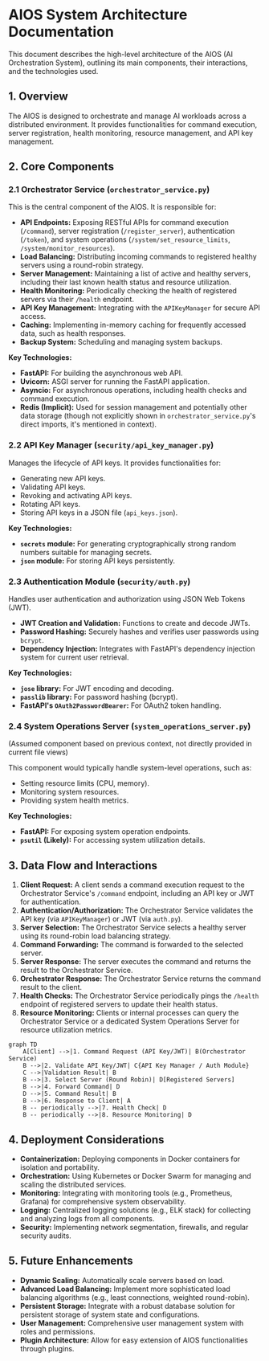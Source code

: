 # AIOS System Architecture Documentation

This document describes the high-level architecture of the AIOS (AI Orchestration System), outlining its main components, their interactions, and the technologies used.

## 1. Overview

The AIOS is designed to orchestrate and manage AI workloads across a distributed environment. It provides functionalities for command execution, server registration, health monitoring, resource management, and API key management.

## 2. Core Components

### 2.1 Orchestrator Service (`orchestrator_service.py`)

This is the central component of the AIOS. It is responsible for:

*   **API Endpoints:** Exposing RESTful APIs for command execution (`/command`), server registration (`/register_server`), authentication (`/token`), and system operations (`/system/set_resource_limits`, `/system/monitor_resources`).
*   **Load Balancing:** Distributing incoming commands to registered healthy servers using a round-robin strategy.
*   **Server Management:** Maintaining a list of active and healthy servers, including their last known health status and resource utilization.
*   **Health Monitoring:** Periodically checking the health of registered servers via their `/health` endpoint.
*   **API Key Management:** Integrating with the `APIKeyManager` for secure API access.
*   **Caching:** Implementing in-memory caching for frequently accessed data, such as health responses.
*   **Backup System:** Scheduling and managing system backups.

**Key Technologies:**
*   **FastAPI:** For building the asynchronous web API.
*   **Uvicorn:** ASGI server for running the FastAPI application.
*   **Asyncio:** For asynchronous operations, including health checks and command execution.
*   **Redis (Implicit):** Used for session management and potentially other data storage (though not explicitly shown in `orchestrator_service.py`'s direct imports, it's mentioned in context).

### 2.2 API Key Manager (`security/api_key_manager.py`)

Manages the lifecycle of API keys. It provides functionalities for:

*   Generating new API keys.
*   Validating API keys.
*   Revoking and activating API keys.
*   Rotating API keys.
*   Storing API keys in a JSON file (`api_keys.json`).

**Key Technologies:**
*   **`secrets` module:** For generating cryptographically strong random numbers suitable for managing secrets.
*   **`json` module:** For storing API keys persistently.

### 2.3 Authentication Module (`security/auth.py`)

Handles user authentication and authorization using JSON Web Tokens (JWT).

*   **JWT Creation and Validation:** Functions to create and decode JWTs.
*   **Password Hashing:** Securely hashes and verifies user passwords using `bcrypt`.
*   **Dependency Injection:** Integrates with FastAPI's dependency injection system for current user retrieval.

**Key Technologies:**
*   **`jose` library:** For JWT encoding and decoding.
*   **`passlib` library:** For password hashing (bcrypt).
*   **FastAPI's `OAuth2PasswordBearer`:** For OAuth2 token handling.

### 2.4 System Operations Server (`system_operations_server.py`)

(Assumed component based on previous context, not directly provided in current file views)

This component would typically handle system-level operations, such as:

*   Setting resource limits (CPU, memory).
*   Monitoring system resources.
*   Providing system health metrics.

**Key Technologies:**
*   **FastAPI:** For exposing system operation endpoints.
*   **`psutil` (Likely):** For accessing system utilization details.

## 3. Data Flow and Interactions

1.  **Client Request:** A client sends a command execution request to the Orchestrator Service's `/command` endpoint, including an API key or JWT for authentication.
2.  **Authentication/Authorization:** The Orchestrator Service validates the API key (via `APIKeyManager`) or JWT (via `auth.py`).
3.  **Server Selection:** The Orchestrator Service selects a healthy server using its round-robin load balancing strategy.
4.  **Command Forwarding:** The command is forwarded to the selected server.
5.  **Server Response:** The server executes the command and returns the result to the Orchestrator Service.
6.  **Orchestrator Response:** The Orchestrator Service returns the command result to the client.
7.  **Health Checks:** The Orchestrator Service periodically pings the `/health` endpoint of registered servers to update their health status.
8.  **Resource Monitoring:** Clients or internal processes can query the Orchestrator Service or a dedicated System Operations Server for resource utilization metrics.

```mermaid
graph TD
    A[Client] -->|1. Command Request (API Key/JWT)| B(Orchestrator Service)
    B -->|2. Validate API Key/JWT| C{API Key Manager / Auth Module}
    C -->|Validation Result| B
    B -->|3. Select Server (Round Robin)| D[Registered Servers]
    B -->|4. Forward Command| D
    D -->|5. Command Result| B
    B -->|6. Response to Client| A
    B -- periodically -->|7. Health Check| D
    B -- periodically -->|8. Resource Monitoring| D
```

## 4. Deployment Considerations

*   **Containerization:** Deploying components in Docker containers for isolation and portability.
*   **Orchestration:** Using Kubernetes or Docker Swarm for managing and scaling the distributed services.
*   **Monitoring:** Integrating with monitoring tools (e.g., Prometheus, Grafana) for comprehensive system observability.
*   **Logging:** Centralized logging solutions (e.g., ELK stack) for collecting and analyzing logs from all components.
*   **Security:** Implementing network segmentation, firewalls, and regular security audits.

## 5. Future Enhancements

*   **Dynamic Scaling:** Automatically scale servers based on load.
*   **Advanced Load Balancing:** Implement more sophisticated load balancing algorithms (e.g., least connections, weighted round-robin).
*   **Persistent Storage:** Integrate with a robust database solution for persistent storage of system state and configurations.
*   **User Management:** Comprehensive user management system with roles and permissions.
*   **Plugin Architecture:** Allow for easy extension of AIOS functionalities through plugins.